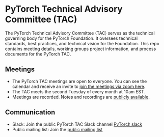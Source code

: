 # PyTorch Technical Advisory Committee (TAC)
The PyTorch Technical Advisory Committee (TAC) serves as the technical governing body for the PyTorch Foundation. It oversees technical standards, best practices, and technical vision for the Foundation. This repo contains meeting details, working groups project information, and process documents for the PyTorch TAC.

## Meetings

* The PyTorch TAC meetings are open to everyone.  You can see the calendar and receive an invite to [join the meetings via zoom here](https://zoom-lfx.platform.linuxfoundation.org/meeting/99880407255?password=35e75f4d-474c-48ec-ae73-2add1f05bd4f). 
* The TAC meets the second Tuesday of every month at 10am EST.
* Meetings are recorded. Notes and recordings are [publicly available](https://lists.pytorch.org/g/tac/messages).

## Communication

* Slack: Join the public PyTorch TAC Slack channel [PyTorch slack](https://pytorch.org/resources/)
* Public mailing list: Join the [public mailing list](https://lists.pytorch.org/g/tac)
